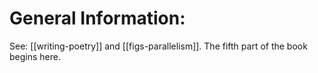 # General Information:

See: [[writing-poetry]] and [[figs-parallelism]]. The fifth part of the book begins here.